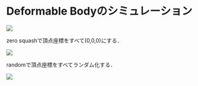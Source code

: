 # Deformable Bodyのシミュレーション


![](db0.gif)

zero squashで頂点座標をすべて(0,0,0)にする．

![](db1.gif)

randomで頂点座標をすべてランダム化する．

![](db2.gif)
